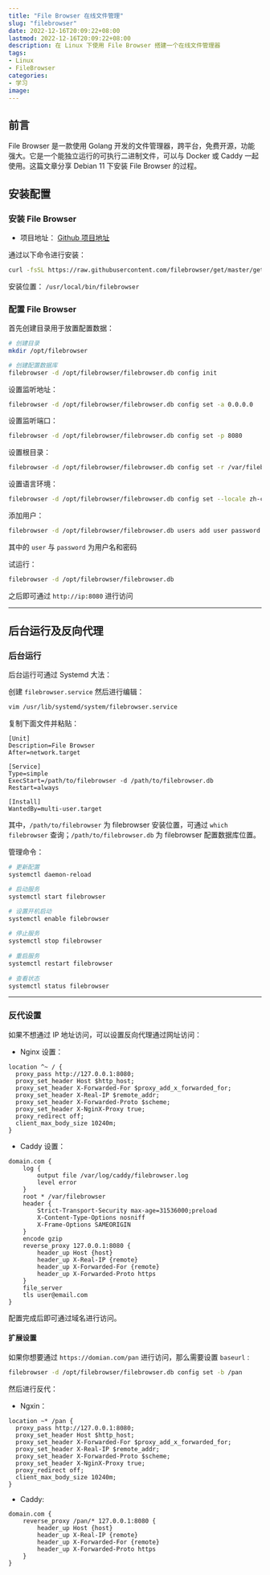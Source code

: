 ```yaml
---
title: "File Browser 在线文件管理"
slug: "filebrowser"
date: 2022-12-16T20:09:22+08:00
lastmod: 2022-12-16T20:09:22+08:00
description: 在 Linux 下使用 File Browser 搭建一个在线文件管理器
tags:
- Linux
- FileBrowser
categories:
- 学习
image: 
---
```


## 前言

File Browser 是一款使用 Golang 开发的文件管理器，跨平台，免费开源，功能强大。它是一个能独立运行的可执行二进制文件，可以与 Docker 或 Caddy 一起使用。这篇文章分享 Debian 11 下安装 File Browser 的过程。

## 安装配置

### 安装 File Browser

- 项目地址： [Github 项目地址](https://github.com/filebrowser/filebrowser/)

通过以下命令进行安装：

```bash
curl -fsSL https://raw.githubusercontent.com/filebrowser/get/master/get.sh | bash
```

安装位置： `/usr/local/bin/filebrowser`

### 配置 File Browser

首先创建目录用于放置配置数据：

```bash
# 创建目录
mkdir /opt/filebrowser

# 创建配置数据库
filebrowser -d /opt/filebrowser/filebrowser.db config init
```

设置监听地址：

```bash
filebrowser -d /opt/filebrowser/filebrowser.db config set -a 0.0.0.0
```

设置监听端口：

```bash
filebrowser -d /opt/filebrowser/filebrowser.db config set -p 8080
```

设置根目录：

```bash
filebrowser -d /opt/filebrowser/filebrowser.db config set -r /var/filebrowser
```

设置语言环境：

```bash
filebrowser -d /opt/filebrowser/filebrowser.db config set --locale zh-cn
```

添加用户：

```bash
filebrowser -d /opt/filebrowser/filebrowser.db users add user password --perm.admin --locale zh-cn
```

其中的 `user` 与 `password` 为用户名和密码

试运行：

```bash
filebrowser -d /opt/filebrowser/filebrowser.db
```

之后即可通过 `http://ip:8080` 进行访问

---

## 后台运行及反向代理

### 后台运行

后台运行可通过 Systemd 大法：

创建 `filebrowser.service` 然后进行编辑：

```bash
vim /usr/lib/systemd/system/filebrowser.service
```

复制下面文件并粘贴：

```service
[Unit]
Description=File Browser
After=network.target

[Service]
Type=simple
ExecStart=/path/to/filebrowser -d /path/to/filebrowser.db
Restart=always

[Install]
WantedBy=multi-user.target
```

其中，`/path/to/filebrowser` 为 filebrowser 安装位置，可通过 `which filebrowser` 查询；`/path/to/filebrowser.db` 为 filebrowser 配置数据库位置。

管理命令：

```bash
# 更新配置
systemctl daemon-reload

# 启动服务
systemctl start filebrowser

# 设置开机启动
systemctl enable filebrowser
​
# 停止服务
systemctl stop filebrowser
​
# 重启服务
systemctl restart filebrowser
​
# 查看状态
systemctl status filebrowser
```

---

### 反代设置

如果不想通过 IP 地址访问，可以设置反向代理通过网址访问：

- Nginx 设置：

```nginx
location ^~ / {
  proxy_pass http://127.0.0.1:8080;
  proxy_set_header Host $http_host;
  proxy_set_header X-Forwarded-For $proxy_add_x_forwarded_for;
  proxy_set_header X-Real-IP $remote_addr;
  proxy_set_header X-Forwarded-Proto $scheme;
  proxy_set_header X-NginX-Proxy true;
  proxy_redirect off;
  client_max_body_size 10240m;
}
```

- Caddy 设置：

```caddyfile
domain.com {
    log {
        output file /var/log/caddy/filebrowser.log
        level error
    }
    root * /var/filebrowser
    header {
		Strict-Transport-Security max-age=31536000;preload
		X-Content-Type-Options nosniff
		X-Frame-Options SAMEORIGIN
	}
    encode gzip
    reverse_proxy 127.0.0.1:8080 {
        header_up Host {host}
		header_up X-Real-IP {remote}
		header_up X-Forwarded-For {remote}
		header_up X-Forwarded-Proto https
    }
    file_server
    tls user@email.com
}
```

配置完成后即可通过域名进行访问。

#### 扩展设置

如果你想要通过 `https://domian.com/pan` 进行访问，那么需要设置 `baseurl` :

```bash
filebrowser -d /opt/filebrowser/filebrowser.db config set -b /pan
```

然后进行反代：

- Ngxin：

```nginx
location ~* /pan {
  proxy_pass http://127.0.0.1:8080;
  proxy_set_header Host $http_host;
  proxy_set_header X-Forwarded-For $proxy_add_x_forwarded_for;
  proxy_set_header X-Real-IP $remote_addr;
  proxy_set_header X-Forwarded-Proto $scheme;
  proxy_set_header X-NginX-Proxy true;
  proxy_redirect off;
  client_max_body_size 10240m;
}
```

- Caddy:

```caddyfile
domain.com {
    reverse_proxy /pan/* 127.0.0.1:8080 {
        header_up Host {host}
		header_up X-Real-IP {remote}
		header_up X-Forwarded-For {remote}
		header_up X-Forwarded-Proto https
    }
}
```

